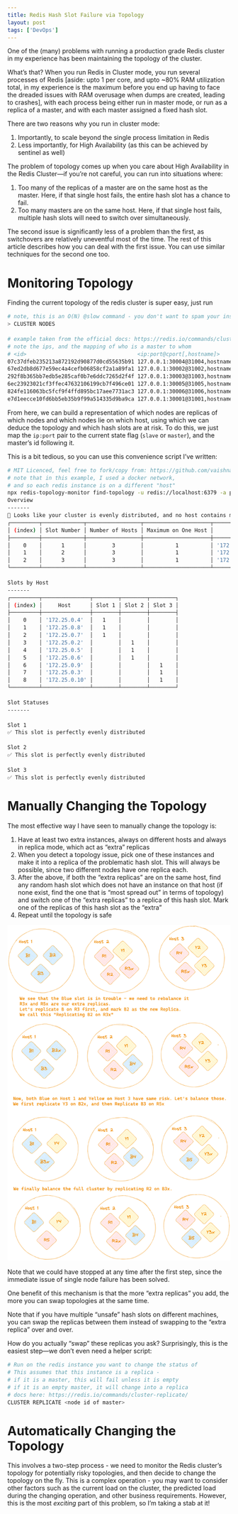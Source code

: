 ```yaml
---
title: Redis Hash Slot Failure via Topology
layout: post
tags: ['DevOps']
---
```


One of the (many) problems with running a production grade Redis cluster in my experience has been maintaining the topology of the cluster. 

What’s that? When you run Redis in Cluster mode, you run several processes of Redis [aside: upto 1 per core, and upto ~80% RAM utilization total, in my experience is the maximum before you end up having to face the dreaded issues with RAM overusage when dumps are created, leading to crashes], with each process being either run in master mode, or run as a replica of a master, and with each master assigned a fixed hash slot.

There are two reasons why you run in cluster mode:

1. Importantly, to scale beyond the single process limitation in Redis
2. Less importantly, for High Availability (as this can be achieved by sentinel as well)

The problem of topology comes up when you care about High Availability in the Redis Cluster—if you’re not careful, you can run into situations where:

1. Too many of the replicas of a master are on the same host as the master. Here, if that single host fails, the entire hash slot has a chance to fail.
2. Too many masters are on the same host. Here, if that single host fails, multiple hash slots will need to switch over simultaneously.

The second issue is significantly less of a problem than the first, as switchovers are relatively uneventful most of the time. The rest of this article describes how you can deal with the first issue. You can use similar techniques for the second one too.

# Monitoring Topology

Finding the current topology of the redis cluster is super easy, just run

```bash
# note, this is an O(N) @slow command - you don't want to spam your instance with this every second!
> CLUSTER NODES

# example taken from the official docs: https://redis.io/commands/cluster-nodes/
# note the ips, and the mapping of who is a master to whom
# <id>                                   <ip:port@cport[,hostname]>      <flags> <master> <ping-sent> <pong-recv> <config-epoch> <link-state> <slot> <slot> ... <slot>
07c37dfeb235213a872192d90877d0cd55635b91 127.0.0.1:30004@31004,hostname4 slave e7d1eecce10fd6bb5eb35b9f99a514335d9ba9ca 0 1426238317239 4 connected
67ed2db8d677e59ec4a4cefb06858cf2a1a89fa1 127.0.0.1:30002@31002,hostname2 master - 0 1426238316232 2 connected 5461-10922
292f8b365bb7edb5e285caf0b7e6ddc7265d2f4f 127.0.0.1:30003@31003,hostname3 master - 0 1426238318243 3 connected 10923-16383
6ec23923021cf3ffec47632106199cb7f496ce01 127.0.0.1:30005@31005,hostname5 slave 67ed2db8d677e59ec4a4cefb06858cf2a1a89fa1 0 1426238316232 5 connected
824fe116063bc5fcf9f4ffd895bc17aee7731ac3 127.0.0.1:30006@31006,hostname6 slave 292f8b365bb7edb5e285caf0b7e6ddc7265d2f4f 0 1426238317741 6 connected
e7d1eecce10fd6bb5eb35b9f99a514335d9ba9ca 127.0.0.1:30001@31001,hostname1 myself,master - 0 0 1 connected 0-5460
```

From here, we can build a representation of which nodes are replicas of which nodes and which nodes lie on which host, using which we can deduce the topology and which hash slots are at risk. To do this, we just map the `ip:port` pair to the current state flag (`slave` or `master`), and the master’s id following it. 

This is a bit tedious, so you can use this convenience script I’ve written:

```bash
# MIT Licenced, feel free to fork/copy from: https://github.com/vaishnavsm/redis-topology-monitor
# note that in this example, I used a docker network, 
# and so each redis instance is on a different "host"
npx redis-topology-monitor find-topology -u redis://localhost:6379 -a password
Overview
-------
👏 Looks like your cluster is evenly distributed, and no host contains more than one instance of a hash slot
┌─────────┬─────────────┬─────────────────┬─────────────────────┬───────────────────────────────────────┬────────────────────────────────────────────┬─────────────────────────┐
│ (index) │ Slot Number │ Number of Hosts │ Maximum on One Host │                 Hosts                 │                 Master Id                  │     Master Address      │
├─────────┼─────────────┼─────────────────┼─────────────────────┼───────────────────────────────────────┼────────────────────────────────────────────┼─────────────────────────┤
│    0    │      1      │        3        │          1          │ '172.25.0.4, 172.25.0.8, 172.25.0.7'  │ '5164940d4f389030a47af63447f2f8b425b17fd0' │ '172.25.0.4:6379@16379' │
│    1    │      2      │        3        │          1          │ '172.25.0.2, 172.25.0.5, 172.25.0.6'  │ '9cbfd6b8fcc1defbf1e726ee22c1a727cb20c1ef' │ '172.25.0.2:6379@16379' │
│    2    │      3      │        3        │          1          │ '172.25.0.9, 172.25.0.3, 172.25.0.10' │ 'b2bc47d17f4ce689fffc4e6a49c9a45f9487996f' │ '172.25.0.9:6379@16379' │
└─────────┴─────────────┴─────────────────┴─────────────────────┴───────────────────────────────────────┴────────────────────────────────────────────┴─────────────────────────┘

Slots by Host
-------
┌─────────┬───────────────┬────────┬────────┬────────┐
│ (index) │     Host      │ Slot 1 │ Slot 2 │ Slot 3 │
├─────────┼───────────────┼────────┼────────┼────────┤
│    0    │ '172.25.0.4'  │   1    │        │        │
│    1    │ '172.25.0.8'  │   1    │        │        │
│    2    │ '172.25.0.7'  │   1    │        │        │
│    3    │ '172.25.0.2'  │        │   1    │        │
│    4    │ '172.25.0.5'  │        │   1    │        │
│    5    │ '172.25.0.6'  │        │   1    │        │
│    6    │ '172.25.0.9'  │        │        │   1    │
│    7    │ '172.25.0.3'  │        │        │   1    │
│    8    │ '172.25.0.10' │        │        │   1    │
└─────────┴───────────────┴────────┴────────┴────────┘

Slot Statuses
-------

Slot 1
✅ This slot is perfectly evenly distributed

Slot 2
✅ This slot is perfectly evenly distributed

Slot 3
✅ This slot is perfectly evenly distributed
```

# Manually Changing the Topology

The most effective way I have seen to manually change the topology is:

1. Have at least two extra instances, always on different hosts and always in replica mode, which act as “extra” replicas
2. When you detect a topology issue, pick one of these instances and make it into a replica of the problematic hash slot. This will always be possible, since two different nodes have one replica each.
3. After the above, if both the “extra replicas” are on the same host, find any random hash slot which does not have an instance on that host (if none exist, find the one that is “most spread out” in terms of topology) and switch one of the “extra replicas” to a replica of this hash slot. Mark one of the replicas of this hash slot as the “extra”
4. Repeat until the topology is safe

![Untitled](/assets/img/posts/2024-01-01-redis-hash-slot-failure-via-topology/shuffling.png)

Note that we could have stopped at any time after the first step, since the immediate issue of single node failure has been solved.

One benefit of this mechanism is that the more “extra replicas” you add, the more you can swap topologies at the same time.

Note that if you have multiple “unsafe” hash slots on different machines, you can swap the replicas between them instead of swapping to the “extra replica” over and over.

How do you actually “swap” these replicas you ask? Surprisingly, this is the easiest step—we don’t even need a helper script:

```bash
# Run on the redis instance you want to change the status of
# This assumes that this instance is a replica - 
# if it is a master, this will fail unless it is empty
# if it is an empty master, it will change into a replica
# docs here: https://redis.io/commands/cluster-replicate/
CLUSTER REPLICATE <node id of master>
```

# Automatically Changing the Topology

This involves a two-step process - we need to monitor the Redis cluster’s topology for potentially risky topologies, and then decide to change the topology on the fly. This is a complex operation - you may want to consider other factors such as the current load on the cluster, the predicted load during the changing operation, and other business requirements. However, this is the most *exciting* part of this problem, so I’m taking a stab at it!

<More to come soon>